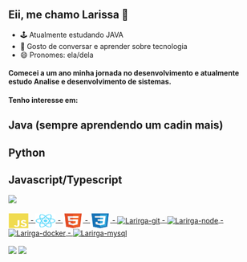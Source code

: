## Eii, me chamo Larissa  🖖

- 🕹️ Atualmente estudando JAVA
- 💬 Gosto de conversar e aprender sobre tecnologia
- 😄 Pronomes: ela/dela

#### Comecei a  um ano minha jornada no desenvolvimento e atualmente estudo Analise e desenvolvimento de sistemas.
#### Tenho interesse em: 
## Java (sempre aprendendo um cadin mais)
## Python
## Javascript/Typescript

<div>
  <a href="https://github.com/larirga">
  <img height="180em" src="https://github-readme-stats.vercel.app/api?username=larirga&show_icons=true&theme=dark&include_all_commits=true&count_private=true"/>
</div>
 
<div>
  <br>
  <img align="center" alt="Larirga-Js" height="30" width="40" src="https://raw.githubusercontent.com/devicons/devicon/master/icons/javascript/javascript-plain.svg">
  -
  <img align="center" alt="Larirga-React" height="30" width="40" src="https://raw.githubusercontent.com/devicons/devicon/master/icons/react/react-original.svg">
  -
  <img align="center" alt="Larirga-HTML" height="30" width="40" src="https://raw.githubusercontent.com/devicons/devicon/master/icons/html5/html5-original.svg">
  -
  <img align="center" alt="Larirga-CSS" height="30" width="40" src="https://raw.githubusercontent.com/devicons/devicon/master/icons/css3/css3-original.svg">
  -
  <img align="center" alt="Larirga-git" height="30" width="40" src="https://cdn.jsdelivr.net/gh/devicons/devicon/icons/git/git-original.svg" />
  -
  <img align="center" alt="Larirga-node" height="30" width="40" src="https://cdn.jsdelivr.net/gh/devicons/devicon/icons/nodejs/nodejs-original.svg" />
  -
  <img align="center" alt="Larirga-docker" height="40" width="50" src="https://cdn.jsdelivr.net/gh/devicons/devicon/icons/docker/docker-original.svg" />
  -
  <img align="center" alt="Larirga-mysql" height="50" width="60" src="https://cdn.jsdelivr.net/gh/devicons/devicon/icons/mysql/mysql-original-wordmark.svg" />
   </div>
  <br>
  <div> 
  <a href = "mailto:larirgaa@gmail.com"><img src="https://img.shields.io/badge/-Gmail-%23333?style=for-the-badge&logo=gmail&logoColor=white" target="_blank"></a>
  <a href="https://www.linkedin.com/in/larissa-rodrigues-122775206/"><img src="https://img.shields.io/badge/-LinkedIn-%230077B5?style=for-the-badge&logo=linkedin&logoColor=white" target="_blank"></a>
 </div>
 
 
  

  
 

